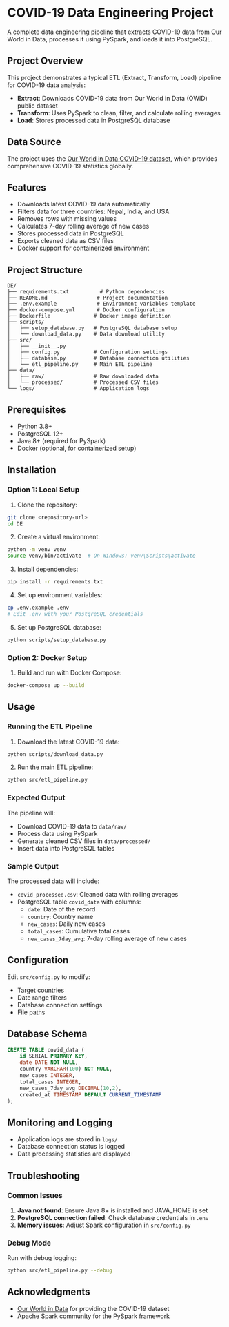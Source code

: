# COVID-19 Data Engineering Project

A complete data engineering pipeline that extracts COVID-19 data from Our World in Data, processes it using PySpark, and loads it into PostgreSQL.

## Project Overview

This project demonstrates a typical ETL (Extract, Transform, Load) pipeline for COVID-19 data analysis:

- **Extract**: Downloads COVID-19 data from Our World in Data (OWID) public dataset
- **Transform**: Uses PySpark to clean, filter, and calculate rolling averages
- **Load**: Stores processed data in PostgreSQL database

## Data Source

The project uses the [Our World in Data COVID-19 dataset](https://ourworldindata.org/covid-19), which provides comprehensive COVID-19 statistics globally.

## Features

- Downloads latest COVID-19 data automatically
- Filters data for three countries: Nepal, India, and USA
- Removes rows with missing values
- Calculates 7-day rolling average of new cases
- Stores processed data in PostgreSQL
- Exports cleaned data as CSV files
- Docker support for containerized environment

## Project Structure

```
DE/
├── requirements.txt          # Python dependencies
├── README.md                # Project documentation
├── .env.example             # Environment variables template
├── docker-compose.yml       # Docker configuration
├── Dockerfile              # Docker image definition
├── scripts/
│   ├── setup_database.py   # PostgreSQL database setup
│   └── download_data.py    # Data download utility
├── src/
│   ├── __init__.py
│   ├── config.py           # Configuration settings
│   ├── database.py         # Database connection utilities
│   └── etl_pipeline.py     # Main ETL pipeline
├── data/
│   ├── raw/                # Raw downloaded data
│   └── processed/          # Processed CSV files
└── logs/                   # Application logs
```

## Prerequisites

- Python 3.8+
- PostgreSQL 12+
- Java 8+ (required for PySpark)
- Docker (optional, for containerized setup)

## Installation

### Option 1: Local Setup

1. Clone the repository:
```bash
git clone <repository-url>
cd DE
```

2. Create a virtual environment:
```bash
python -m venv venv
source venv/bin/activate  # On Windows: venv\Scripts\activate
```

3. Install dependencies:
```bash
pip install -r requirements.txt
```

4. Set up environment variables:
```bash
cp .env.example .env
# Edit .env with your PostgreSQL credentials
```

5. Set up PostgreSQL database:
```bash
python scripts/setup_database.py
```

### Option 2: Docker Setup

1. Build and run with Docker Compose:
```bash
docker-compose up --build
```

## Usage

### Running the ETL Pipeline

1. Download the latest COVID-19 data:
```bash
python scripts/download_data.py
```

2. Run the main ETL pipeline:
```bash
python src/etl_pipeline.py
```

### Expected Output

The pipeline will:
- Download COVID-19 data to `data/raw/`
- Process data using PySpark
- Generate cleaned CSV files in `data/processed/`
- Insert data into PostgreSQL tables

### Sample Output

The processed data will include:
- `covid_processed.csv`: Cleaned data with rolling averages
- PostgreSQL table `covid_data` with columns:
  - `date`: Date of the record
  - `country`: Country name
  - `new_cases`: Daily new cases
  - `total_cases`: Cumulative total cases
  - `new_cases_7day_avg`: 7-day rolling average of new cases

## Configuration

Edit `src/config.py` to modify:
- Target countries
- Date range filters
- Database connection settings
- File paths

## Database Schema

```sql
CREATE TABLE covid_data (
    id SERIAL PRIMARY KEY,
    date DATE NOT NULL,
    country VARCHAR(100) NOT NULL,
    new_cases INTEGER,
    total_cases INTEGER,
    new_cases_7day_avg DECIMAL(10,2),
    created_at TIMESTAMP DEFAULT CURRENT_TIMESTAMP
);
```

## Monitoring and Logging

- Application logs are stored in `logs/`
- Database connection status is logged
- Data processing statistics are displayed

## Troubleshooting

### Common Issues

1. **Java not found**: Ensure Java 8+ is installed and JAVA_HOME is set
2. **PostgreSQL connection failed**: Check database credentials in `.env`
3. **Memory issues**: Adjust Spark configuration in `src/config.py`

### Debug Mode

Run with debug logging:
```bash
python src/etl_pipeline.py --debug
```

## Acknowledgments

- [Our World in Data](https://ourworldindata.org/) for providing the COVID-19 dataset
- Apache Spark community for the PySpark framework 
